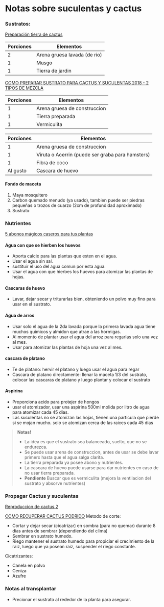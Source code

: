 # Notas sobre suculentas y cactus

### Sustratos:
[Preparación tierra de cactus](https://www.youtube.com/watch?v=0iInLkx2yic&ab_channel=Siempreverde)

|Porciones|Elementos|
|-|-|
|2|Arena gruesa lavada (de rio)|
|1|Musgo|
|1|Tierra de jardin|

[COMO PREPARAR SUSTRATO PARA CACTUS Y SUCULENTAS 2018 - 2 TIPOS DE MEZCLA](https://www.youtube.com/watch?v=cE9HnRw4Nqk&ab_channel=Milicienta)

|Porciones|Elementos|
|-|-|
|1|Arena gruesa de construccion|
|1|Tierra preparada|
|1|Vermiculita|

|Porciones|Elementos|
|-|-|
|1|Arena gruesa de construccion|
|1|Viruta o Acerrin (puede ser graba para hamsters)|
|1|Fibra de coco|
|Al gusto|Cascara de huevo|

#### Fondo de maceta
1. Maya mosquitero
2. Carbon quemado menudo (ya usado), tambien puede ser piedras pequeñas o trozos de cuarzo (2cm de profundidad aproximado)
3. Sustrato

### Nutrientes
[5 abonos mágicos caseros para tus plantas](https://www.youtube.com/watch?v=_tvCaAZN58M&ab_channel=LosSecretosdemiJard%C3%ADn)

#### Agua con que se hierben los huevos
- Aporta calcio para las plantas que esten en el agua.
- Usar el agua sin sal.
- sustituir el uso del agua comun por esta agua.
- Usar el agua con que hierbes los huevos para atomizar las plantas de hojas.
#### Cascaras de huevo
- Lavar, dejar secar y triturarlas bien, obteniendo un polvo muy fino para usar en el sustrato.
#### Agua de arros
- Usar solo el agua de la 2da lavada porque la primera lavada agua tiene muchos quimicos y almidon que atrae a las hormigas.
- Al momento de plantar usar el agua del arroz para regarlas solo una vez al mes.
- Usar para atomizar las plantas de hoja una vez al mes.
#### cascara de platano
- Te de platano: hervir el platano y luego usar el agua para regar
- Cascara de platano directamente: llenar la maceta 1/3 del sustrato, colocar las cascaras de platano y luego plantar y colocar el sustrato
#### Aspirina
- Proporciona acido para protejer de hongos
- usar el atomizador, usar una aspirina 500ml molida por litro de agua para atomizar cada 45 dias.
- Las suculentas no se atomizan las hojas, tienen una particula que pierde si se mojan mucho. solo se atomizan cerca de las raices cada 45 dias

> **Notas!**
> - La idea es que el sustrato sea balanceado, suelto, que no se endurezca.
> - Se puede usar arena de construccion, antes de usar se debe lavar primero hasta que el agua salga clarita.
> - La tierra preparada ya posee abono y nutrientes.
> - La cascara de huevo puede usarse para dar nutrientes en caso de no usar tierra preparada.
> - **Pendiente** Buscar que es vermiculita (mejora la ventilacion del sustrato y absorve nutrientes)

### Propagar Cactus y suculentas
[Reproduccion de cactus 2](https://www.youtube.com/watch?v=BXYiQ6WMHJw&ab_channel=Siempreverde)

[COMO RECUPERAR CACTUS PODRIDO](https://www.youtube.com/watch?v=aubPpDUNtIM&ab_channel=ViveroPlant-Craft)
Metodo de corte: 
- Cortar y dejar secar (cicatrizar) en sombra (para no quemar) durante 8 dias antes de sembrar (dependiendo del clima) 
- Sembrar en sustrato humedo.
- Riego mantener el sustrato humedo para propiciar el crecimiento de la raiz, luego que ya posean raiz, suspender el riego constante.

Cicatrizantes: 
- Canela en polvo
- Ceniza
- Azufre

### Notas al transplantar
- Precionar el sustrato al rededor de la planta para asegurar. 
